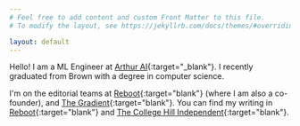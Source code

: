 ```yaml
---
# Feel free to add content and custom Front Matter to this file.
# To modify the layout, see https://jekyllrb.com/docs/themes/#overriding-theme-defaults

layout: default
---
```

Hello! I am a ML Engineer at [Arthur AI](http://www.arthur.ai){:target="_blank"}. I recently graduated from Brown with a degree in computer science. 

I'm on the editorial teams at [Reboot](https://reboothq.substack.com/about){:target="blank"} (where I am also a co-founder), and [The Gradient](https://thegradient.pub/){:target="blank"}. You can find my writing in [Reboot](https://reboothq.substack.com/?sort=search&search=written%20by%20jessica%20dai){:target="blank"} and [The College Hill Independent](http://www.theindy.org/search?query=jessica%20dai){:target="blank"}.

